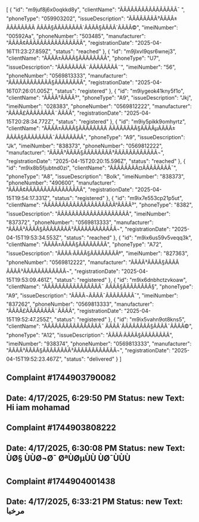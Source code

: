 [
  {
    "id": "m9juf8j6x0oqkkd8y",
    "clientName": "ÃÂÃÂÃÂÃÂ­ÃÂÃÂÃÂÃÂ¯ ",
    "phoneType": "059903202",
    "issueDescription": "ÃÂÃÂÃÂÃÂ³ÃÂÃÂ± ÃÂÃÂÃÂÃÂ ÃÂÃÂ§ÃÂÃÂÃÂÃÂ´ÃÂÃÂ§ÃÂÃÂ´ÃÂÃÂ©",
    "imeiNumber": "00592Aa",
    "phoneNumber": "503485",
    "manufacturer": "ÃÂÃÂ¢ÃÂÃÂÃÂÃÂÃÂÃÂÃÂÃÂ",
    "registrationDate": "2025-04-16T11:23:27.859Z",
    "status": "reached"
  },
  {
    "id": "m9jlxvl9qsr6wnej3",
    "clientName": "ÃÂÃÂ±ÃÂÃÂ§ÃÂÃÂÃÂÃÂ",
    "phoneType": "U7",
    "issueDescription": "ÃÂÃÂÃÂÃÂ¨ÃÂÃÂÃÂÃÂ¨",
    "imeiNumber": "56",
    "phoneNumber": "0569813333",
    "manufacturer": "ÃÂÃÂÃÂÃÂÃÂÃÂ§ÃÂÃÂÃÂÃÂ",
    "registrationDate": "2025-04-16T07:26:01.005Z",
    "status": "registered"
  },
  {
    "id": "m9iygeok41kny5f1o",
    "clientName": "ÃÂÃÂ³ÃÂÃÂ³",
    "phoneType": "A9",
    "issueDescription": "Jkj",
    "imeiNumber": "028383",
    "phoneNumber": "0569812222",
    "manufacturer": "ÃÂÃÂ£ÃÂÃÂÃÂÃÂ¨ÃÂÃÂ",
    "registrationDate": "2025-04-15T20:28:34.772Z",
    "status": "registered"
  },
  {
    "id": "m9iy5pikk9omhyrtz",
    "clientName": "ÃÂÃÂ±ÃÂÃÂ§ÃÂÃÂÃÂÃÂ ÃÂÃÂÃÂÃÂ§ÃÂÃÂµÃÂÃÂ± ÃÂÃÂ§ÃÂÃÂÃÂÃÂ¯ÃÂÃÂÃÂÃÂ",
    "phoneType": "A9",
    "issueDescription": "Jk",
    "imeiNumber": "838373",
    "phoneNumber": "0569812222",
    "manufacturer": "ÃÂÃÂ³ÃÂÃÂ§ÃÂÃÂÃÂÃÂ³ÃÂÃÂÃÂÃÂÃÂÃÂ¬",
    "registrationDate": "2025-04-15T20:20:15.596Z",
    "status": "reached"
  },
  {
    "id": "m9ix8b5fjubtnd0zi",
    "clientName": "ÃÂÃÂÃÂÃÂ¤ÃÂÃÂÃÂÃÂ¯",
    "phoneType": "A8",
    "issueDescription": "Bolk",
    "imeiNumber": "838373",
    "phoneNumber": "490600",
    "manufacturer": "ÃÂÃÂ¢ÃÂÃÂÃÂÃÂÃÂÃÂÃÂÃÂ",
    "registrationDate": "2025-04-15T19:54:17.331Z",
    "status": "registered"
  },
  {
    "id": "m9ix7e553cp21p5ut",
    "clientName": "ÃÂÃÂÃÂÃÂ­ÃÂÃÂÃÂÃÂÃÂÃÂ°ÃÂÃÂ³",
    "phoneType": "8382",
    "issueDescription": "ÃÂÃÂÃÂÃÂÃÂÃÂÃÂÃÂÃÂÃÂ",
    "imeiNumber": "837372",
    "phoneNumber": "0569813333",
    "manufacturer": "ÃÂÃÂ³ÃÂÃÂ§ÃÂÃÂÃÂÃÂ³ÃÂÃÂÃÂÃÂÃÂÃÂ¬",
    "registrationDate": "2025-04-15T19:53:34.553Z",
    "status": "reached"
  },
  {
    "id": "m9ix6us59v5veqq3k",
    "clientName": "ÃÂÃÂ±ÃÂÃÂ§ÃÂÃÂÃÂÃÂ",
    "phoneType": "A72",
    "issueDescription": "ÃÂÃÂ·ÃÂÃÂ§ÃÂÃÂÃÂÃÂª",
    "imeiNumber": "827363",
    "phoneNumber": "0569812222",
    "manufacturer": "ÃÂÃÂ³ÃÂÃÂ§ÃÂÃÂÃÂÃÂ³ÃÂÃÂÃÂÃÂÃÂÃÂ¬",
    "registrationDate": "2025-04-15T19:53:09.461Z",
    "status": "registered"
  },
  {
    "id": "m9ix6dnbhctzvkoaw",
    "clientName": "ÃÂÃÂÃÂÃÂ­ÃÂÃÂÃÂÃÂ¯ ÃÂÃÂ§ÃÂÃÂÃÂÃÂ§",
    "phoneType": "A9",
    "issueDescription": "ÃÂÃÂ¬ÃÂÃÂ¯ÃÂÃÂÃÂÃÂ¯",
    "imeiNumber": "837262",
    "phoneNumber": "0569813333",
    "manufacturer": "ÃÂÃÂ£ÃÂÃÂÃÂÃÂ¨ÃÂÃÂ",
    "registrationDate": "2025-04-15T19:52:47.255Z",
    "status": "registered"
  },
  {
    "id": "m9ix5vahn9ot8kns5",
    "clientName": "ÃÂÃÂÃÂÃÂ­ÃÂÃÂÃÂÃÂ¯ ÃÂÃÂ´ÃÂÃÂ­ÃÂÃÂ§ÃÂÃÂ¯ÃÂÃÂ©",
    "phoneType": "A12",
    "issueDescription": "ÃÂÃÂ·ÃÂÃÂ§ÃÂÃÂÃÂÃÂ",
    "imeiNumber": "938374",
    "phoneNumber": "0569813333",
    "manufacturer": "ÃÂÃÂ³ÃÂÃÂ§ÃÂÃÂÃÂÃÂ³ÃÂÃÂÃÂÃÂÃÂÃÂ¬",
    "registrationDate": "2025-04-15T19:52:23.467Z",
    "status": "delivered"
  }
]

## Complaint #1744903790082
**Date:** 4/17/2025, 6:29:50 PM
**Status:** new
**Text:**
Hi iam mohamad
---

## Complaint #1744903808222
**Date:** 4/17/2025, 6:30:08 PM
**Status:** new
**Text:**
ÙØ§ ÙÙØ¬Ø¯ ØªÙØµÙÙ ÙØ¯ÙÙÙ
---

## Complaint #1744904001438
**Date:** 4/17/2025, 6:33:21 PM
**Status:** new
**Text:**
مرخبا
---